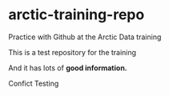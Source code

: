 # arctic-training-repo
Practice with Github at the Arctic Data training


This is a test repository for the training

And it has lots of **good information.** 

Confict Testing
